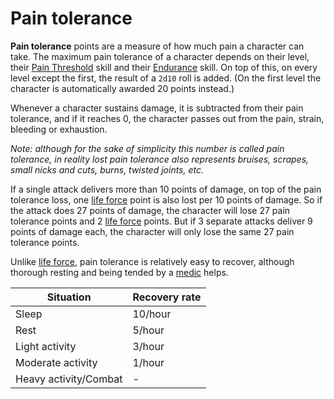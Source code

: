 # Pain tolerance

**Pain tolerance** points are a measure of how much pain a character can take. The maximum pain tolerance of a character depends on their level, their [Pain Threshold](skill:pain_threshold) skill and their [Endurance](skill:endurance) skill. On top of this, on every level except the first, the result of a `2d10` roll is added. (On the first level the character is automatically awarded 20 points instead.)

Whenever a character sustains damage, it is subtracted from their pain tolerance, and if it reaches 0, the character passes out from the pain, strain, bleeding or exhaustion.

*Note: although for the sake of simplicity this number is called pain tolerance, in reality lost pain tolerance also represents bruises, scrapes, small nicks and cuts, burns, twisted joints, etc.*

If a single attack delivers more than 10 points of damage, on top of the pain tolerance loss, one [life force](character:ep) point is also lost per 10 points of damage. So if the attack does 27 points of damage, the character will lose 27 pain tolerance points and 2 [life force](character:ep) points. But if 3 separate attacks deliver 9 points of damage each, the character will only lose the same 27 pain tolerance points.

Unlike [life force](character:ep), pain tolerance is relatively easy to recover, although thorough resting and being tended by a [medic](skill:medicine) helps.

|Situation|Recovery rate|
|---------|-------------|
|Sleep    | 10/hour     |
|Rest     | 5/hour      |
|Light activity | 3/hour|
|Moderate activity | 1/hour |
|Heavy activity/Combat | - |


